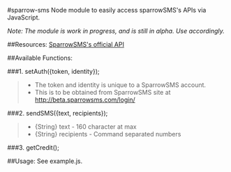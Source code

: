 #sparrow-sms
 Node module to easily access sparrowSMS's APIs via JavaScript.

 *Note: The module is work in progress, and is still in alpha. Use accordingly.*

##Resources:
[SparrowSMS's official API](http://docs.sparrowsms.com/en/latest/)

##Available Functions:


###1. setAuth({token, identity});
>
>* The token and identity is unique to a SparrowSMS account.
>* This is to be obtained from  SparrowSMS site at http://beta.sparrowsms.com/login/

###2. sendSMS({text, recipients});
>
>*  {String} text       - 160 character at max
>*  {String} recipients - Command separated numbers


###3. getCredit();

##Usage:
  See example.js.
